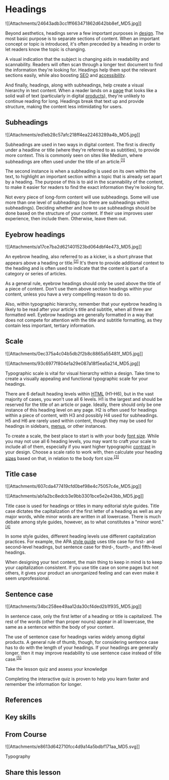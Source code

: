 # Headings
![[Attachments/24643adb3cc1ff663471862d642bb8ef_MD5.jpg]]

Beyond aesthetics, headings serve a few important purposes in [design](https://app.uxcel.com/glossary/design). The most basic purpose is to separate sections of content. When an important concept or topic is introduced, it's often preceded by a heading in order to let readers know the topic is changing.

A visual indication that the subject is changing aids in readability and scannability. Readers will often scan through a longer text document to find the information they're looking for. Headings help them spot the relevant sections easily, while also boosting [SEO](https://app.uxcel.com/glossary/search-engine-optimization) and [accessibility](https://app.uxcel.com/glossary/accessibility).

And finally, headings, along with subheadings, help create a visual hierarchy in text content. When a reader lands on a [page](https://app.uxcel.com/glossary/pages) that looks like a solid wall of text (particularly in digital [products](https://app.uxcel.com/glossary/product)), they're unlikely to continue reading for long. Headings break that text up and provide structure, making the content less intimidating for users.

## Subheadings

![[Attachments/ed1eb28c57afc218ff4ea22463289a4b_MD5.jpg]]

Subheadings are used in two ways in digital content. The first is directly under a headline or title (where they're referred to as subtitles), to provide more context. This is commonly seen on sites like Medium, where subheadings are often used under the title of an article.<sup><a href="moz-extension://1fff0f8b-616f-485f-8cf3-32584a1a9298/#anchor-1" rel="noopener noreferrer" applinkanchor="">[1]</a></sup>

The second instance is when a subheading is used on its own within the text, to highlight an important section within a topic that is already set apart by a heading. The purpose of this is to aid in the scannability of the content, to make it easier for readers to find the exact information they're looking for.

Not every piece of long-form content will use subheadings. Some will use more than one level of subheadings (so there are subheadings within subheadings). Deciding whether and how to use subheadings should be done based on the structure of your content. If their use improves user experience, then include them. Otherwise, leave them out.

## Eyebrow headings

![[Attachments/a17ce7ba2d621401523bd064dbf4e473_MD5.jpg]]

An eyebrow heading, also referred to as a kicker, is a short phrase that appears above a heading or title.<sup><a href="moz-extension://1fff0f8b-616f-485f-8cf3-32584a1a9298/#anchor-2" rel="noopener noreferrer" applinkanchor="">[2]</a></sup> It's there to provide additional context to the heading and is often used to indicate that the content is part of a category or series of articles.

As a general rule, eyebrow headings should only be used above the title of a piece of content. Don't use them above section headings within your content, unless you have a very compelling reason to do so.

Also, within typographic hierarchy, remember that your eyebrow heading is likely to be read after your article's title and subtitle, when all three are formatted well. Eyebrow headings are generally formatted in a way that does not compete for attention with the title and subtitle formatting, as they contain less important, tertiary information.

## Scale

![[Attachments/0ec375a4c04b5db2f2b8c8865a55481f_MD5.jpg]]

![[Attachments/93c6977f804e1a29e087a18f5ea5a214_MD5.jpg]]

Typographic scale is vital for visual hierarchy within a design. Take time to create a visually appealing and functional typographic scale for your headings.

There are 6 default heading levels within [HTML](https://app.uxcel.com/glossary/html) (H1–H6), but in the vast majority of cases, you won't use all 6 levels. H1 is the largest and should be reserved for the title of an article or page. Ideally, there should only be one instance of this heading level on any page. H2 is often used for headings within a piece of content, with H3 and possibly H4 used for subheadings. H5 and H6 are rarely used within content, though they may be used for headings in sidebars, [menus](https://app.uxcel.com/glossary/menus), or other instances.

To create a scale, the best place to start is with your body [font size](https://app.uxcel.com/glossary/font-size). While you may not use all 6 heading levels, you may want to craft your scale to include all of them, especially if you want higher typographic [contrast](https://app.uxcel.com/glossary/contrast) in your design. Choose a scale ratio to work with, then calculate your heading [sizes](https://app.uxcel.com/glossary/size) based on that, in relation to the body font size.<sup><a href="moz-extension://1fff0f8b-616f-485f-8cf3-32584a1a9298/#anchor-3" rel="noopener noreferrer" applinkanchor="">[3]</a></sup>

## Title case

![[Attachments/607cda477419cfd0bef98e4c75057c4e_MD5.jpg]]

![[Attachments/ab1a2bc8edcb3e9bb3301bce5e2e43bb_MD5.jpg]]

Title case is used for headings or titles in many editorial style guides. Title case dictates the capitalization of the first letter of a heading as well as any major words, while minor words are written in all lowercase. There is much debate among style guides, however, as to what constitutes a "minor word."<sup><a href="moz-extension://1fff0f8b-616f-485f-8cf3-32584a1a9298/#anchor-4" rel="noopener noreferrer" applinkanchor="">[4]</a></sup>

In some style guides, different heading levels use different capitalization practices. For example, the APA [style guide](https://app.uxcel.com/glossary/style-guide) uses title case for first- and second-level headings, but sentence case for third-, fourth-, and fifth-level headings.

When designing your text content, the main thing to keep in mind is to keep your capitalization consistent. If you use title case on some pages but not others, it gives your product an unorganized feeling and can even make it seem unprofessional.

## Sentence case

![[Attachments/34bc258ee49aa12da30cf4ded2b1f935_MD5.jpg]]

In sentence case, only the first letter of a heading or title is capitalized. The rest of the words (other than proper nouns) appear in all lowercase, the same as a sentence within the body of your content.

The use of sentence case for headings varies widely among digital products. A general rule of thumb, though, for considering sentence case has to do with the length of your headings. If your headings are generally longer, then it may improve readability to use sentence case instead of title case.<sup><a href="moz-extension://1fff0f8b-616f-485f-8cf3-32584a1a9298/#anchor-5" rel="noopener noreferrer" applinkanchor="">[5]</a></sup>

Take the lesson quiz and assess your knowledge

Completing the interactive quiz is proven to help you learn faster and remember the information for longer.

## References

## Key skills

## From Course

![[Attachments/e8613d642710fcc4d9a14a5bdbf171aa_MD5.svg]]

Typography

## Share this lesson